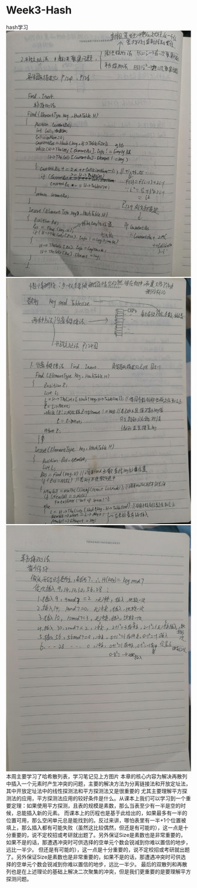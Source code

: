 # Week3-Hash
hash学习
![images](https://github.com/ydragon719/Week3-Hash/blob/main/images/QQ%E5%9B%BE%E7%89%8720211017182902.jpg)
![images](https://github.com/ydragon719/Week3-Hash/blob/main/images/QQ%E5%9B%BE%E7%89%8720211017182927.jpg)
![images](https://github.com/ydragon719/Week3-Hash/blob/main/images/QQ%E5%9B%BE%E7%89%8720211017182933.jpg)
本周主要学习了哈希散列表，学习笔记见上方图片
本章的核心内容为解决再散列中插入一个元素时产生冲突的问题，主要的解决方法为分离链接法和开放定址法，其中开放定址法中的线性探测法和平方探测法又是很重要的
尤其主要理解平方探测法的应用，平方探测法应用的较好条件是什么。从课本上我们可以学习到一个重要定理：如果使用平方探测，且表的规模是素数，那么当表至少有一半是空的时候，总能插入新的元素。
而课本上的历程也是基于此给出的，如果最多有一半的位置可用，那么空闲单元总是能找到的。反过来讲，哪怕表里有一半+1个位置被填上，那么插入都有可能失败（虽然这比较偶然，但还是有可能的），这一点是十分重要的，说不定校招或考研就出题了。另外保证Size是素数也是非常重要的，如果不是的话，那遭遇冲突时可供选择的空单元个数会锐减到你难以置信的地步，远比一半少。
但还是有可能的），这一点是十分重要的，说不定校招或考研就出题了。另外保证Size是素数也是非常重要的，如果不是的话，那遭遇冲突时可供选择的空单元个数会锐减到你难以置信的地步，远比一半少。
最后的双散列和再散列也是在上述理论的基础上解决二次聚集的冲突，但是我们更重要的是要理解平方探测问题。

